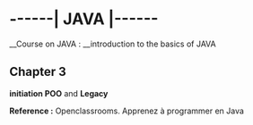 # ------| JAVA |------
__Course on JAVA : __introduction to the basics of JAVA

## Chapter 3

**initiation POO** and **Legacy**

__Reference :__ Openclassrooms. Apprenez à programmer en Java
